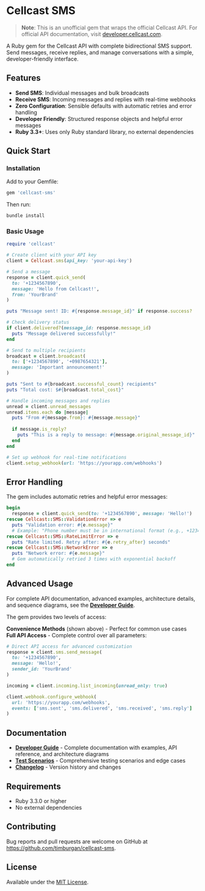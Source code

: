 # Cellcast SMS

> **Note**: This is an unofficial gem that wraps the official Cellcast API. For official API documentation, visit [developer.cellcast.com](https://developer.cellcast.com).

A Ruby gem for the Cellcast API with complete bidirectional SMS support. Send messages, receive replies, and manage conversations with a simple, developer-friendly interface.

## Features

- **Send SMS**: Individual messages and bulk broadcasts
- **Receive SMS**: Incoming messages and replies with real-time webhooks
- **Zero Configuration**: Sensible defaults with automatic retries and error handling
- **Developer Friendly**: Structured response objects and helpful error messages  
- **Ruby 3.3+**: Uses only Ruby standard library, no external dependencies

## Quick Start

### Installation

Add to your Gemfile:

```ruby
gem 'cellcast-sms'
```

Then run:
```bash
bundle install
```

### Basic Usage

```ruby
require 'cellcast'

# Create client with your API key
client = Cellcast.sms(api_key: 'your-api-key')

# Send a message
response = client.quick_send(
  to: '+1234567890',
  message: 'Hello from Cellcast!',
  from: 'YourBrand'
)

puts "Message sent! ID: #{response.message_id}" if response.success?

# Check delivery status
if client.delivered?(message_id: response.message_id)
  puts "Message delivered successfully!"
end

# Send to multiple recipients
broadcast = client.broadcast(
  to: ['+1234567890', '+0987654321'],
  message: 'Important announcement!'
)

puts "Sent to #{broadcast.successful_count} recipients"
puts "Total cost: $#{broadcast.total_cost}"

# Handle incoming messages and replies
unread = client.unread_messages
unread.items.each do |message|
  puts "From #{message.from}: #{message.message}"
  
  if message.is_reply?
    puts "This is a reply to message: #{message.original_message_id}"
  end
end

# Set up webhook for real-time notifications
client.setup_webhook(url: 'https://yourapp.com/webhooks')
```

## Error Handling

The gem includes automatic retries and helpful error messages:

```ruby
begin
  response = client.quick_send(to: '+1234567890', message: 'Hello!')
rescue Cellcast::SMS::ValidationError => e
  puts "Validation error: #{e.message}"
  # Example: "Phone number must be in international format (e.g., +1234567890)"
rescue Cellcast::SMS::RateLimitError => e
  puts "Rate limited. Retry after: #{e.retry_after} seconds"
rescue Cellcast::SMS::NetworkError => e
  puts "Network error: #{e.message}"
  # Gem automatically retried 3 times with exponential backoff
end
```

## Advanced Usage

For complete API documentation, advanced examples, architecture details, and sequence diagrams, see the [**Developer Guide**](DEVELOPER.md).

The gem provides two levels of access:

**Convenience Methods** (shown above) - Perfect for common use cases  
**Full API Access** - Complete control over all parameters:

```ruby
# Direct API access for advanced customization
response = client.sms.send_message(
  to: '+1234567890',
  message: 'Hello!',
  sender_id: 'YourBrand'
)

incoming = client.incoming.list_incoming(unread_only: true)

client.webhook.configure_webhook(
  url: 'https://yourapp.com/webhooks',
  events: ['sms.sent', 'sms.delivered', 'sms.received', 'sms.reply']
)
```

## Documentation

- **[Developer Guide](DEVELOPER.md)** - Complete documentation with examples, API reference, and architecture diagrams
- **[Test Scenarios](TEST_SCENARIOS.md)** - Comprehensive testing scenarios and edge cases
- **[Changelog](CHANGELOG.md)** - Version history and changes

## Requirements

- Ruby 3.3.0 or higher
- No external dependencies

## Contributing

Bug reports and pull requests are welcome on GitHub at https://github.com/timburgan/cellcast-sms.

## License

Available under the [MIT License](LICENSE.txt).